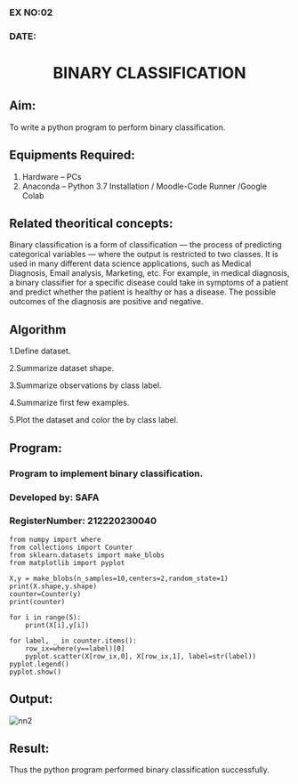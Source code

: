 ### EX NO:02
### DATE:
# <p align="center">BINARY CLASSIFICATION <p/>
## Aim:
To write a python program to perform binary classification.

## Equipments Required:
1. Hardware – PCs
2. Anaconda – Python 3.7 Installation / Moodle-Code Runner /Google Colab

## Related theoritical concepts:
Binary classification is a form of classification — the process of predicting categorical variables — where the output is restricted to two classes. It is used in many different data science applications, such as Medical Diagnosis, Email analysis, Marketing, etc. For example, in medical diagnosis, a binary classifier for a specific disease could take in symptoms of a patient and predict whether the patient is healthy or has a disease. The possible outcomes of the diagnosis are positive and negative.

## Algorithm

1.Define dataset.

2.Summarize dataset shape.

3.Summarize observations by class label.

4.Summarize first few examples.

5.Plot the dataset and color the by class label.

## Program:
### Program to implement binary classification.
### Developed by: SAFA
### RegisterNumber: 212220230040
```
from numpy import where
from collections import Counter
from sklearn.datasets import make_blobs
from matplotlib import pyplot

X,y = make_blobs(n_samples=10,centers=2,random_state=1)
print(X.shape,y.shape)
counter=Counter(y)
print(counter)

for i in range(5):
    print(X[i],y[i])
    
for label, _ in counter.items():
    row_ix=where(y==label)[0]
    pyplot.scatter(X[row_ix,0], X[row_ix,1], label=str(label))
pyplot.legend()
pyplot.show()

```

## Output:

![nn2](https://user-images.githubusercontent.com/75234912/163919075-64586412-db9a-430b-91d1-1ef879b2f6c2.png)


## Result:
Thus the python program performed binary classification successfully.
